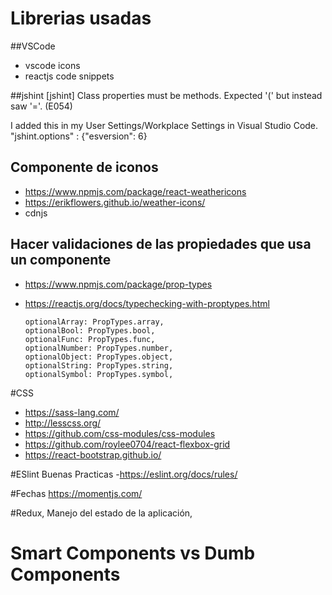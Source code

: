 # Librerias  usadas

##VSCode 
- vscode icons
- reactjs code snippets

##jshint
[jshint] Class properties must be methods. Expected '(' but instead saw '='. (E054)

I added this in my User Settings/Workplace Settings in Visual Studio Code.
"jshint.options" : {"esversion": 6}

## Componente de iconos
- https://www.npmjs.com/package/react-weathericons
- https://erikflowers.github.io/weather-icons/
- cdnjs <link rel="stylesheet" href="https://cdnjs.cloudflare.com/ajax/libs/weather-icons/2.0.9/css/weather-icons.min.css" />

## Hacer validaciones de las propiedades que usa un componente
- https://www.npmjs.com/package/prop-types
- https://reactjs.org/docs/typechecking-with-proptypes.html

    ```
    optionalArray: PropTypes.array,
    optionalBool: PropTypes.bool,
    optionalFunc: PropTypes.func,
    optionalNumber: PropTypes.number,
    optionalObject: PropTypes.object,
    optionalString: PropTypes.string,
    optionalSymbol: PropTypes.symbol,
    ```

#CSS
- https://sass-lang.com/
- http://lesscss.org/
- https://github.com/css-modules/css-modules
- https://github.com/roylee0704/react-flexbox-grid
- https://react-bootstrap.github.io/

#ESlint Buenas Practicas
-https://eslint.org/docs/rules/

#Fechas
https://momentjs.com/

#Redux, 
    Manejo del estado de la aplicación, 

# Smart Components vs Dumb Components
